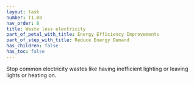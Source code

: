 ```yaml
---
layout: task
number: T1.08
nav_order: 8
title: Waste less electricity
part_of_petal_with_title: Energy Efficiency Improvements
part_of_step_with_title: Reduce Energy Demand
has_children: false
has_toc: false
---
```


Stop common electricity wastes like having inefficient lighting or leaving lights or heating on.
